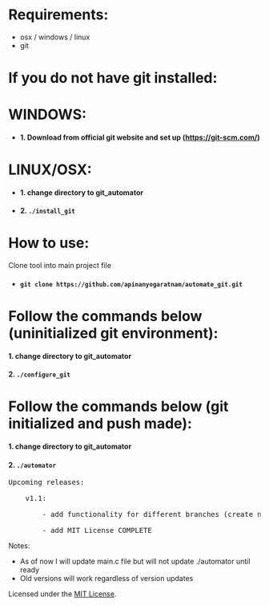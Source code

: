 # Requirements:
* osx / windows / linux
* git

# If you do not have git installed:
# WINDOWS: 
- #### 1. Download from official git website and set up (https://git-scm.com/)
# LINUX/OSX: 
- #### 1. change directory to git_automator
- #### 2. `./install_git`

# How to use:
Clone tool into main project file
* #### `git clone https://github.com/apinanyogaratnam/automate_git.git`

# Follow the commands below (uninitialized git environment):
#### 1. change directory to git_automator
#### 2. `./configure_git`

# Follow the commands below (git initialized and push made): 
#### 1. change directory to git_automator
#### 2. `./automator`

<pre>
Upcoming releases: <br />
    v1.1: <br />
        - add functionality for different branches (create new file) <br />
        - add MIT License COMPLETE
</pre>

Notes: <br />
- As of now I will update main.c file but will not update ./automator until ready 
- Old versions will work regardless of version updates

Licensed under the [MIT License](LICENSE).